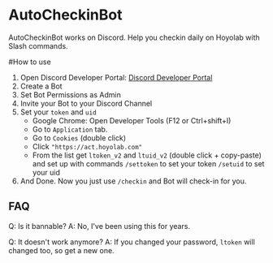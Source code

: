 # AutoCheckinBot

AutoCheckinBot works on Discord.
Help you checkin daily on Hoyolab with Slash commands.

#How to use

1. Open Discord Developer Portal: [Discord Developer Portal](https://discord.com/developers/)
2. Create a Bot
3. Set Bot Permissions as Admin
4. Invite your Bot to your Discord Channel
5. Set your `token` and `uid`
    - Google Chrome: Open Developer Tools (F12 or Ctrl+shift+I)
    - Go to `Application` tab.
    - Go to `Cookies` (double click)
    - Click `"https://act.hoyolab.com"`
    - From the list get `ltoken_v2` and `ltuid_v2` (double click + copy-paste)
      and set up with commands
      `/settoken` to set your token
      `/setuid` to set your uid
6. And Done.
Now you just use `/checkin` and Bot will check-in for you.

## FAQ

Q: Is it bannable?
A: No, I've been using this for years.

Q: It doesn't work anymore?
A: If you changed your password, `ltoken` will changed too, so get a new one.
